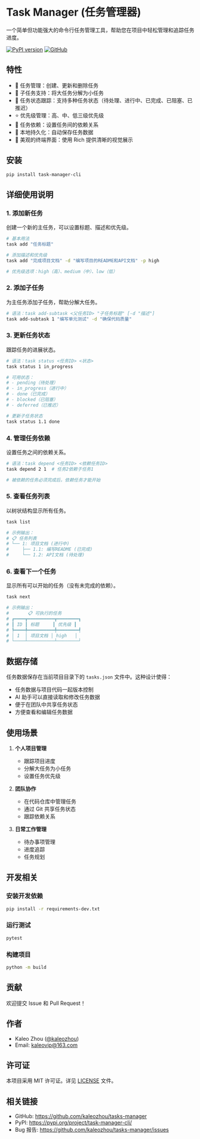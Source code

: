 # Task Manager (任务管理器)

一个简单但功能强大的命令行任务管理工具，帮助您在项目中轻松管理和追踪任务进度。

[![PyPI version](https://badge.fury.io/py/task-manager-cli.svg)](https://badge.fury.io/py/task-manager-cli)
[![GitHub](https://img.shields.io/github/license/kaleozhou/tasks-manager)](https://github.com/kaleozhou/tasks-manager)

## 特性

- 📝 任务管理：创建、更新和删除任务
- 🌲 子任务支持：将大任务分解为小任务
- 🔄 任务状态跟踪：支持多种任务状态（待处理、进行中、已完成、已阻塞、已推迟）
- ⭐ 优先级管理：高、中、低三级优先级
- 🔗 任务依赖：设置任务间的依赖关系
- 💾 本地持久化：自动保存任务数据
- 🎨 美观的终端界面：使用 Rich 提供清晰的视觉展示

## 安装

```bash
pip install task-manager-cli
```

## 详细使用说明

### 1. 添加新任务

创建一个新的主任务，可以设置标题、描述和优先级。

```bash
# 基本用法
task add "任务标题"

# 添加描述和优先级
task add "完成项目文档" -d "编写项目的README和API文档" -p high

# 优先级选项：high（高）、medium（中）、low（低）
```

### 2. 添加子任务

为主任务添加子任务，帮助分解大任务。

```bash
# 语法：task add-subtask <父任务ID> "子任务标题" [-d "描述"]
task add-subtask 1 "编写单元测试" -d "确保代码质量"
```

### 3. 更新任务状态

跟踪任务的进展状态。

```bash
# 语法：task status <任务ID> <状态>
task status 1 in_progress

# 可用状态：
# - pending（待处理）
# - in_progress（进行中）
# - done（已完成）
# - blocked（已阻塞）
# - deferred（已推迟）

# 更新子任务状态
task status 1.1 done
```

### 4. 管理任务依赖

设置任务之间的依赖关系。

```bash
# 语法：task depend <任务ID> <依赖任务ID>
task depend 2 1  # 任务2依赖于任务1

# 被依赖的任务必须完成后，依赖任务才能开始
```

### 5. 查看任务列表

以树状结构显示所有任务。

```bash
task list

# 示例输出：
# 📋 任务列表
# └── 1: 项目文档 (进行中)
#     ├── 1.1: 编写README (已完成)
#     └── 1.2: API文档 (待处理)
```

### 6. 查看下一个任务

显示所有可以开始的任务（没有未完成的依赖）。

```bash
task next

# 示例输出：
#       📋 可执行的任务       
# ┏━━━━┳━━━━━━━━━━┳━━━━━━━━┓
# ┃ ID ┃ 标题     ┃ 优先级 ┃
# ┡━━━━╇━━━━━━━━━━╇━━━━━━━━┩
# │ 1  │ 项目文档 │ high   │
# └────┴──────────┴────────┘
```

## 数据存储

任务数据保存在当前项目目录下的 `tasks.json` 文件中。这种设计使得：
- 任务数据与项目代码一起版本控制
- AI 助手可以直接读取和修改任务数据
- 便于在团队中共享任务状态
- 方便查看和编辑任务数据

## 使用场景

1. **个人项目管理**
   - 跟踪项目进度
   - 分解大任务为小任务
   - 设置任务优先级

2. **团队协作**
   - 在代码仓库中管理任务
   - 通过 Git 共享任务状态
   - 跟踪依赖关系

3. **日常工作管理**
   - 待办事项管理
   - 进度追踪
   - 任务规划

## 开发相关

### 安装开发依赖

```bash
pip install -r requirements-dev.txt
```

### 运行测试

```bash
pytest
```

### 构建项目

```bash
python -m build
```

## 贡献

欢迎提交 Issue 和 Pull Request！

## 作者

- Kaleo Zhou ([@kaleozhou](https://github.com/kaleozhou))
- Email: kaleovip@163.com

## 许可证

本项目采用 MIT 许可证。详见 [LICENSE](LICENSE) 文件。

## 相关链接

- GitHub: https://github.com/kaleozhou/tasks-manager
- PyPI: https://pypi.org/project/task-manager-cli/
- Bug 报告: https://github.com/kaleozhou/tasks-manager/issues 